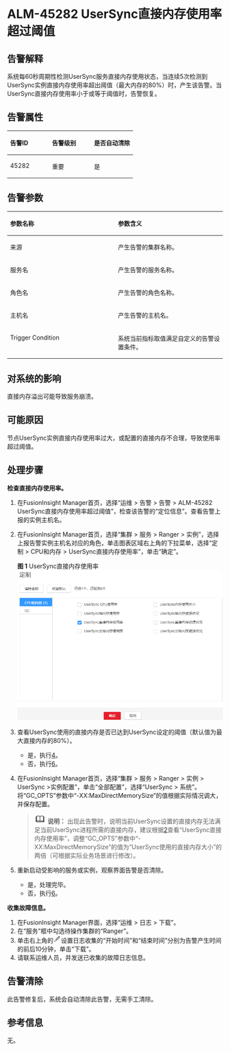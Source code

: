 # ALM-45282 UserSync直接内存使用率超过阈值<a name="ALM-45282"></a>

## 告警解释<a name="section35136898"></a>

系统每60秒周期性检测UserSync服务直接内存使用状态，当连续5次检测到UserSync实例直接内存使用率超出阈值（最大内存的80%）时，产生该告警。当UserSync直接内存使用率小于或等于阈值时，告警恢复。

## 告警属性<a name="section47796626"></a>

<a name="table58337011"></a>
<table><thead align="left"><tr id="row62299817"><th class="cellrowborder" valign="top" width="33.33333333333333%" id="mcps1.1.4.1.1"><p id="p13120377"><a name="p13120377"></a><a name="p13120377"></a>告警ID</p>
</th>
<th class="cellrowborder" valign="top" width="33.33333333333333%" id="mcps1.1.4.1.2"><p id="p56117589"><a name="p56117589"></a><a name="p56117589"></a>告警级别</p>
</th>
<th class="cellrowborder" valign="top" width="33.33333333333333%" id="mcps1.1.4.1.3"><p id="p49230886"><a name="p49230886"></a><a name="p49230886"></a>是否自动清除</p>
</th>
</tr>
</thead>
<tbody><tr id="row28278868"><td class="cellrowborder" valign="top" width="33.33333333333333%" headers="mcps1.1.4.1.1 "><p id="p8886982"><a name="p8886982"></a><a name="p8886982"></a>45282</p>
</td>
<td class="cellrowborder" valign="top" width="33.33333333333333%" headers="mcps1.1.4.1.2 "><p id="p48756965"><a name="p48756965"></a><a name="p48756965"></a>重要</p>
</td>
<td class="cellrowborder" valign="top" width="33.33333333333333%" headers="mcps1.1.4.1.3 "><p id="p57000088"><a name="p57000088"></a><a name="p57000088"></a>是</p>
</td>
</tr>
</tbody>
</table>

## 告警参数<a name="section27516457"></a>

<a name="table53604424"></a>
<table><thead align="left"><tr id="row30968229"><th class="cellrowborder" valign="top" width="50%" id="mcps1.1.3.1.1"><p id="p25398627"><a name="p25398627"></a><a name="p25398627"></a>参数名称</p>
</th>
<th class="cellrowborder" valign="top" width="50%" id="mcps1.1.3.1.2"><p id="p44022946"><a name="p44022946"></a><a name="p44022946"></a>参数含义</p>
</th>
</tr>
</thead>
<tbody><tr id="row1083384091512"><td class="cellrowborder" valign="top" width="50%" headers="mcps1.1.3.1.1 "><p id="p13858113752316"><a name="p13858113752316"></a><a name="p13858113752316"></a>来源</p>
</td>
<td class="cellrowborder" valign="top" width="50%" headers="mcps1.1.3.1.2 "><p id="p187931338134115"><a name="p187931338134115"></a><a name="p187931338134115"></a>产生告警的集群名称。</p>
</td>
</tr>
<tr id="row9088906"><td class="cellrowborder" valign="top" width="50%" headers="mcps1.1.3.1.1 "><p id="p39123317"><a name="p39123317"></a><a name="p39123317"></a>服务名</p>
</td>
<td class="cellrowborder" valign="top" width="50%" headers="mcps1.1.3.1.2 "><p id="p39642994"><a name="p39642994"></a><a name="p39642994"></a>产生告警的服务名称。</p>
</td>
</tr>
<tr id="row21242631"><td class="cellrowborder" valign="top" width="50%" headers="mcps1.1.3.1.1 "><p id="p37226997"><a name="p37226997"></a><a name="p37226997"></a>角色名</p>
</td>
<td class="cellrowborder" valign="top" width="50%" headers="mcps1.1.3.1.2 "><p id="p54903620"><a name="p54903620"></a><a name="p54903620"></a>产生告警的角色名称。</p>
</td>
</tr>
<tr id="row24370534"><td class="cellrowborder" valign="top" width="50%" headers="mcps1.1.3.1.1 "><p id="p66118565"><a name="p66118565"></a><a name="p66118565"></a>主机名</p>
</td>
<td class="cellrowborder" valign="top" width="50%" headers="mcps1.1.3.1.2 "><p id="p41764972"><a name="p41764972"></a><a name="p41764972"></a>产生告警的主机名。</p>
</td>
</tr>
<tr id="row6686193765015"><td class="cellrowborder" valign="top" width="50%" headers="mcps1.1.3.1.1 "><p id="p15179191519371"><a name="p15179191519371"></a><a name="p15179191519371"></a>Trigger Condition</p>
</td>
<td class="cellrowborder" valign="top" width="50%" headers="mcps1.1.3.1.2 "><p id="p1517911153376"><a name="p1517911153376"></a><a name="p1517911153376"></a>系统当前指标取值满足自定义的告警设置条件。</p>
</td>
</tr>
</tbody>
</table>

## 对系统的影响<a name="section46321527"></a>

直接内存溢出可能导致服务崩溃。

## 可能原因<a name="section14240565"></a>

节点UserSync实例直接内存使用率过大，或配置的直接内存不合理，导致使用率超过阈值。

## 处理步骤<a name="section168730599458"></a>

**检查直接内存使用率。**

1.  在FusionInsight Manager首页，选择“运维 \> 告警 \> 告警 \> ALM-45282 UserSync直接内存使用率超过阈值”，检查该告警的“定位信息”。查看告警上报的实例主机名。
2.  <a name="li7677390"></a>在FusionInsight Manager首页，选择“集群 \> 服务 \> Ranger \> 实例”，选择上报告警实例主机名对应的角色，单击图表区域右上角的下拉菜单，选择“定制 \> CPU和内存 \> UserSync直接内存使用率”，单击“确定”。

    **图 1**  UserSync直接内存使用率<a name="fig7182152662319"></a>  
    ![](figures/UserSync直接内存使用率.png "UserSync直接内存使用率")

3.  查看UserSync使用的直接内存是否已达到UserSync设定的阈值（默认值为最大直接内存的80%）。
    -   是，执行[4](#li10450762161055)。
    -   否，执行[6](#d0e43963)。

4.  <a name="li10450762161055"></a>在FusionInsight Manager首页，选择“集群 \> 服务 \> Ranger \> 实例 \> UserSync \>实例配置”，单击“全部配置”，选择“UserSync \> 系统”。将“GC\_OPTS”参数中“-XX:MaxDirectMemorySize”的值根据实际情况调大，并保存配置。

    >![](public_sys-resources/icon-note.gif) **说明：** 
    >出现此告警时，说明当前UserSync设置的直接内存无法满足当前UserSync进程所需的直接内存，建议根据[2](#li7677390)查看“UserSync直接内存使用率”，调整“GC\_OPTS”参数中“-XX:MaxDirectMemorySize”的值为“UserSync使用的直接内存大小”的两倍（可根据实际业务场景进行修改）。

5.  重新启动受影响的服务或实例，观察界面告警是否清除。
    -   是，处理完毕。
    -   否，执行[6](#d0e43963)。


**收集故障信息。**

1.  <a name="d0e43963"></a>在FusionInsight Manager界面，选择“运维 \> 日志 \> 下载”。
2.  在“服务”框中勾选待操作集群的“Ranger”。
3.  单击右上角的![](figures/zh-cn_image_0293247048.png)设置日志收集的“开始时间”和“结束时间”分别为告警产生时间的前后10分钟，单击“下载”。
4.  请联系运维人员，并发送已收集的故障日志信息。

## 告警清除<a name="section169311343318"></a>

此告警修复后，系统会自动清除此告警，无需手工清除。

## 参考信息<a name="section53362350"></a>

无。

